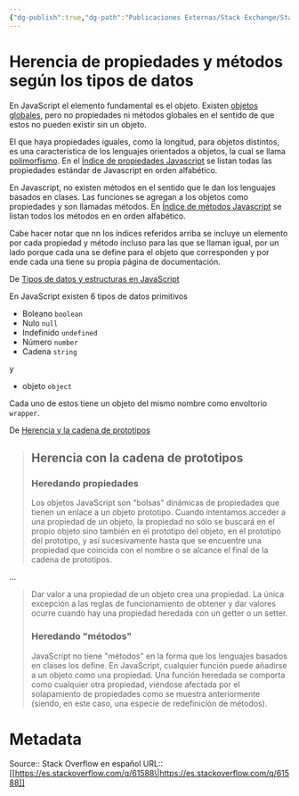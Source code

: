 ```yaml
---
{"dg-publish":true,"dg-path":"Publicaciones Externas/Stack Exchange/Stack Overflow en español/es.stackoverflow.com-61588.md","permalink":"/publicaciones-externas/stack-exchange/stack-overflow-en-espanol/es-stackoverflow-com-61588/","title":"Herencia de propiedades y métodos según los tipos de datos","hide":true,"noteIcon":"default","created":"2024-04-03T12:49:10.505-06:00","updated":"2024-04-05T16:43:49.932-06:00"}
---
```


# Herencia de propiedades y métodos según los tipos de datos

En JavaScript el elemento fundamental es el objeto. Existen [objetos globales][1], pero no propiedades ni métodos globales en el sentido de que estos no pueden existir sin un objeto. 

El que haya propiedades iguales, como la longitud, para objetos distintos, es una característica de los lenguajes orientados a objetos, la cual se llama [polimorfismo][2]. En el [Índice de propiedades Javascript][3] se listan todas las propiedades estándar de Javascript en orden alfabético.

En Javascript, no existen métodos en el sentido que le dan los lenguajes basados en clases. Las funciones se agregan a los objetos como propiedades y son llamadas métodos. En [Índice de métodos Javascript][4] se listan todos los métodos en en orden alfabético.

Cabe hacer notar que nn los índices referidos arriba se incluye un elemento por cada propiedad y método incluso para las que se llaman igual, por un lado porque cada una se define para el objeto que corresponden y por ende cada una tiene su propia página de documentación.

De [Tipos de datos y estructuras en JavaScript][5]

En JavaScript existen 6 tipos de datos primitivos

- Boleano `boolean`
- Nulo `null`
- Indefinido `undefined`
- Número `number`
- Cadena `string`

y

- objeto `object`

Cada uno de estos tiene un objeto del mismo nombre como envoltorio `wrapper`.

De [Herencia y la cadena de prototipos][6]

> ## Herencia con la cadena de prototipos
>
> ### Heredando propiedades
>
> Los objetos JavaScript son "bolsas" dinámicas de propiedades que
> tienen un enlace a un objeto prototipo. Cuando intentamos acceder a
> una propiedad de un objeto, la propiedad no sólo se buscará en el
> propio objeto sino también en el prototipo del objeto, en el prototipo
> del prototipo, y así sucesivamente hasta que se encuentre una
> propiedad que coincida con el nombre o se alcance el final de la
> cadena de prototipos.

...

> Dar valor a una propiedad de un objeto crea una propiedad. La única
> excepción a las reglas de funcionamiento de obtener y dar valores
> ocurre cuando hay una propiedad heredada con un getter o un setter.
> 
> ### Heredando "métodos"
> 
> JavaScript no tiene "métodos" en la forma que los lenguajes basados en
> clases los define. En JavaScript, cualquier función puede añadirse a
> un objeto como una propiedad. Una función heredada se comporta como
> cualquier otra propiedad, viéndose afectada por el solapamiento de
> propiedades como se muestra anteriormente (siendo, en este caso, una
> especie de redefinición de métodos).


  [1]: https://developer.mozilla.org/es/docs/Web/JavaScript/Referencia/Objetos_globales
  [2]: https://es.wikipedia.org/wiki/Polimorfismo_(inform%C3%A1tica)
  [3]: https://developer.mozilla.org/es/docs/Web/JavaScript/Referencia/Properties_Index
  [4]: https://developer.mozilla.org/es/docs/Web/JavaScript/Referencia/Methods_Index
  [5]: https://developer.mozilla.org/es/docs/Web/JavaScript/Data_structures
  [6]: https://developer.mozilla.org/es/docs/Web/JavaScript/Herencia_y_la_cadena_de_protipos

# Metadata
Source:: Stack Overflow en español
URL:: [[https://es.stackoverflow.com/q/61588\|https://es.stackoverflow.com/q/61588]]

